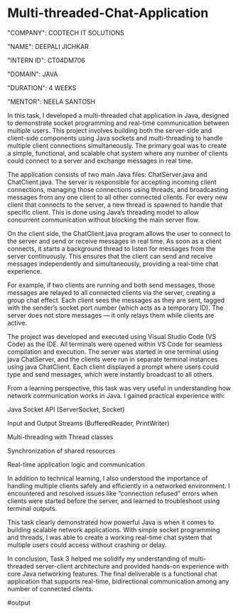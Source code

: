 # Multi-threaded-Chat-Application

"COMPANY": CODTECH IT SOLUTIONS

"NAME": DEEPALI JICHKAR

"INTERN ID": CT04DM706

"DOMAIN": JAVA

"DURATION": 4 WEEKS

"MENTOR": NEELA SANTOSH

In this task, I developed a multi-threaded chat application in Java, designed to demonstrate socket programming and real-time communication between multiple users. This project involves building both the server-side and client-side components using Java sockets and multi-threading to handle multiple client connections simultaneously. The primary goal was to create a simple, functional, and scalable chat system where any number of clients could connect to a server and exchange messages in real time.

The application consists of two main Java files: ChatServer.java and ChatClient.java. The server is responsible for accepting incoming client connections, managing those connections using threads, and broadcasting messages from any one client to all other connected clients. For every new client that connects to the server, a new thread is spawned to handle that specific client. This is done using Java’s threading model to allow concurrent communication without blocking the main server flow.

On the client side, the ChatClient.java program allows the user to connect to the server and send or receive messages in real time. As soon as a client connects, it starts a background thread to listen for messages from the server continuously. This ensures that the client can send and receive messages independently and simultaneously, providing a real-time chat experience.

For example, if two clients are running and both send messages, those messages are relayed to all connected clients via the server, creating a group chat effect. Each client sees the messages as they are sent, tagged with the sender’s socket port number (which acts as a temporary ID). The server does not store messages — it only relays them while clients are active.

The project was developed and executed using Visual Studio Code (VS Code) as the IDE. All terminals were opened within VS Code for seamless compilation and execution. The server was started in one terminal using java ChatServer, and the clients were run in separate terminal instances using java ChatClient. Each client displayed a prompt where users could type and send messages, which were instantly broadcast to all others.

From a learning perspective, this task was very useful in understanding how network communication works in Java. I gained practical experience with:

Java Socket API (ServerSocket, Socket)

Input and Output Streams (BufferedReader, PrintWriter)

Multi-threading with Thread classes

Synchronization of shared resources

Real-time application logic and communication

In addition to technical learning, I also understood the importance of handling multiple clients safely and efficiently in a networked environment. I encountered and resolved issues like “connection refused” errors when clients were started before the server, and learned to troubleshoot using terminal outputs.

This task clearly demonstrated how powerful Java is when it comes to building scalable network applications. With simple socket programming and threads, I was able to create a working real-time chat system that multiple users could access without crashing or delay.

In conclusion, Task 3 helped me solidify my understanding of multi-threaded server-client architecture and provided hands-on experience with core Java networking features. The final deliverable is a functional chat application that supports real-time, bidirectional communication among any number of connected clients.


#output


